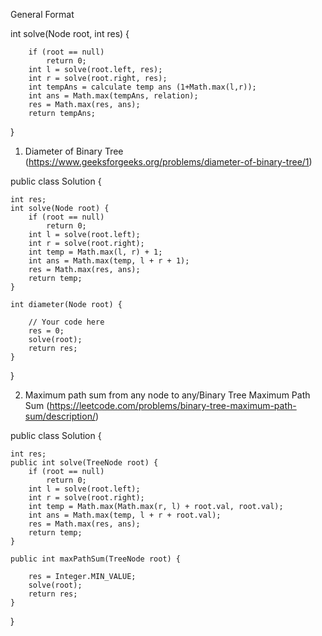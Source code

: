 General Format

int solve(Node root, int res) {
    
		if (root == null)
			return 0;
		int l = solve(root.left, res);
		int r = solve(root.right, res);
		int tempAns = calculate temp ans (1+Math.max(l,r));
		int ans = Math.max(tempAns, relation);
		res = Math.max(res, ans);
		return tempAns;
}

1. Diameter of Binary Tree (https://www.geeksforgeeks.org/problems/diameter-of-binary-tree/1)

public class Solution {
	
	int res;
	int solve(Node root) {
		if (root == null)
			return 0;
		int l = solve(root.left);
		int r = solve(root.right);
		int temp = Math.max(l, r) + 1;
		int ans = Math.max(temp, l + r + 1);
		res = Math.max(res, ans);
		return temp;
	}

	int diameter(Node root) {

		// Your code here
		res = 0;
		solve(root);
		return res;
	}
}

2. Maximum path sum from any node to any/Binary Tree Maximum Path Sum
 (https://leetcode.com/problems/binary-tree-maximum-path-sum/description/)


public class Solution {
	
	int res;
	public int solve(TreeNode root) {
		if (root == null)
			return 0;
		int l = solve(root.left);
		int r = solve(root.right);
		int temp = Math.max(Math.max(r, l) + root.val, root.val);
		int ans = Math.max(temp, l + r + root.val);
		res = Math.max(res, ans);
		return temp;
	}

	public int maxPathSum(TreeNode root) {

		res = Integer.MIN_VALUE;
		solve(root);
		return res;
	}
}